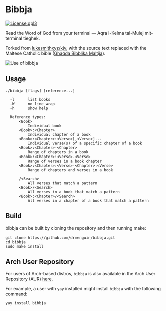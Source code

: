 # Bibbja
[![License:gpl3](https://img.shields.io/badge/License-GPL%20v.3.0-blue.svg)](https://www.gnu.org/licenses/gpl-3.0.en.html)

Read the Word of God from your terminal — Aqra l-Kelma tal-Mulej mit-terminal tiegħek.

Forked from [lukesmithxyz/kjv](https://github.com/lukesmithxyz/kjv), with the source text replaced with the Maltese Catholic bible ([Għaqda Bibblika Maltija](https://malti.global.bible/)).

![Use of bibbja](preview.gif)

## Usage

    ./bibbja [flags] [reference...]

      -l      list books
      -W      no line wrap
      -h      show help

      Reference types:
          <Book>
              Individual book
          <Book>:<Chapter>
              Individual chapter of a book
          <Book>:<Chapter>:<Verse>[,<Verse>]...
              Individual verse(s) of a specific chapter of a book
          <Book>:<Chapter>-<Chapter>
              Range of chapters in a book
          <Book>:<Chapter>:<Verse>-<Verse>
              Range of verses in a book chapter
          <Book>:<Chapter>:<Verse>-<Chapter>:<Verse>
              Range of chapters and verses in a book

          /<Search>
              All verses that match a pattern
          <Book>/<Search>
              All verses in a book that match a pattern
          <Book>:<Chapter>/<Search>
              All verses in a chapter of a book that match a pattern

## Build

bibbja can be built by cloning the repository and then running make:

    git clone https://github.com/drmenguin/bibbja.git
    cd bibbja
    sudo make install

## Arch User Repository

For users of Arch-based distros, `bibbja` is also available in the Arch User Repository (AUR) [here](https://aur.archlinux.org/packages/bibbja/).


For example, a user with `yay` installed might install `bibbja` with the following command:

```
yay install bibbja
```
